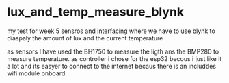 # lux_and_temp_measure_blynk
my test for week 5 sensros and interfacing where we have to use blynk to diaspaly the amount of lux and the current temperature

as sensors I have used the BH1750 to measure the ligth ans the BMP280 to measure temperature. as controller i chose for the esp32 becous i just like it a lot and its easyer to connect to the internet becaus there is an includdes wifi module onboard.
